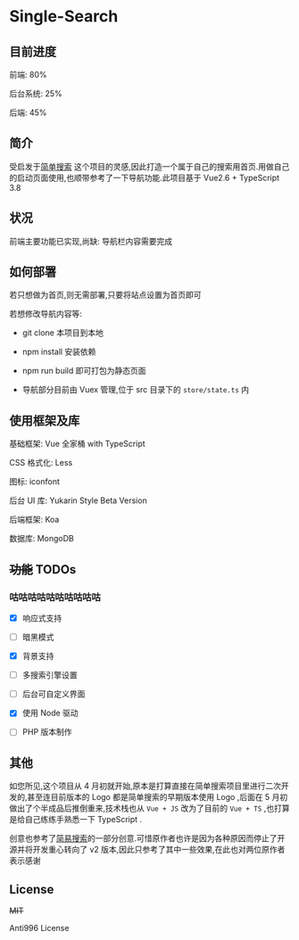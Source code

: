 # Single-Search

## 目前进度

前端: 80%

后台系统: 25%

后端: 45%

## 简介

受启发于[简单搜索](https://github.com/5iux/sou) 这个项目的灵感,因此打造一个属于自己的搜索用首页.用做自己的启动页面使用,也顺带参考了一下导航功能.此项目基于 Vue2.6 + TypeScript 3.8

## 状况

前端主要功能已实现,尚缺: 导航栏内容需要完成

## 如何部署

若只想做为首页,则无需部署,只要将站点设置为首页即可

若想修改导航内容等:

- git clone 本项目到本地

- npm install 安装依赖

- npm run build 即可打包为静态页面

- 导航部分目前由 Vuex 管理,位于 src 目录下的 `store/state.ts` 内

## 使用框架及库

基础框架: Vue 全家桶 with TypeScript

CSS 格式化: Less

图标: iconfont

后台 UI 库: Yukarin Style Beta Version

后端框架: Koa

数据库: MongoDB

## ~~功能~~ TODOs

### 咕咕咕咕咕咕咕咕咕咕

- [x] 响应式支持

- [ ] 暗黑模式

- [x] 背景支持

- [ ] 多搜索引擎设置

- [ ] 后台可自定义界面

- [x] 使用 Node 驱动

- [ ] PHP 版本制作

## 其他

如您所见,这个项目从 4 月初就开始,原本是打算直接在简单搜索项目里进行二次开发的,甚至连目前版本的 Logo 都是简单搜索的早期版本使用 Logo ,后面在 5 月初做出了个半成品后推倒重来,技术栈也从 `Vue + JS` 改为了目前的 `Vue + TS` ,也打算是给自己练练手熟悉一下 TypeScript .

创意也参考了[简易搜索](https://github.com/zzd/Simple-Search-Page)的一部分创意.可惜原作者也许是因为各种原因而停止了开源并将开发重心转向了 v2 版本,因此只参考了其中一些效果,在此也对两位原作者表示感谢

## License

~~MIT~~

Anti996 License
